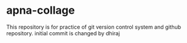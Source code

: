 # apna-collage
This repository is for practice of git version control system and github repository.
initial commit is changed by dhiraj
